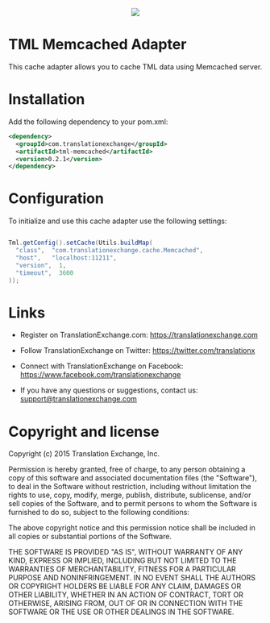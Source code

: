 <p align="center">
  <img src="https://avatars0.githubusercontent.com/u/1316274?v=3&s=200">
</p>

TML Memcached Adapter
==================
This cache adapter allows you to cache TML data using Memcached server. 


Installation
==================

Add the following dependency to your pom.xml:

```xml
<dependency>
  <groupId>com.translationexchange</groupId>
  <artifactId>tml-memcached</artifactId>
  <version>0.2.1</version>
</dependency>
```


Configuration
==================

To initialize and use this cache adapter use the following settings:

```java

Tml.getConfig().setCache(Utils.buildMap(
  "class",  "com.translationexchange.cache.Memcached",
  "host",   "localhost:11211",
  "version",  1,
  "timeout",  3600
));

```


Links
==================

* Register on TranslationExchange.com: https://translationexchange.com

* Follow TranslationExchange on Twitter: https://twitter.com/translationx

* Connect with TranslationExchange on Facebook: https://www.facebook.com/translationexchange

* If you have any questions or suggestions, contact us: support@translationexchange.com


Copyright and license
==================

Copyright (c) 2015 Translation Exchange, Inc.

Permission is hereby granted, free of charge, to any person obtaining
a copy of this software and associated documentation files (the
"Software"), to deal in the Software without restriction, including
without limitation the rights to use, copy, modify, merge, publish,
distribute, sublicense, and/or sell copies of the Software, and to
permit persons to whom the Software is furnished to do so, subject to
the following conditions:

The above copyright notice and this permission notice shall be
included in all copies or substantial portions of the Software.

THE SOFTWARE IS PROVIDED "AS IS", WITHOUT WARRANTY OF ANY KIND,
EXPRESS OR IMPLIED, INCLUDING BUT NOT LIMITED TO THE WARRANTIES OF
MERCHANTABILITY, FITNESS FOR A PARTICULAR PURPOSE AND
NONINFRINGEMENT. IN NO EVENT SHALL THE AUTHORS OR COPYRIGHT HOLDERS BE
LIABLE FOR ANY CLAIM, DAMAGES OR OTHER LIABILITY, WHETHER IN AN ACTION
OF CONTRACT, TORT OR OTHERWISE, ARISING FROM, OUT OF OR IN CONNECTION
WITH THE SOFTWARE OR THE USE OR OTHER DEALINGS IN THE SOFTWARE.

